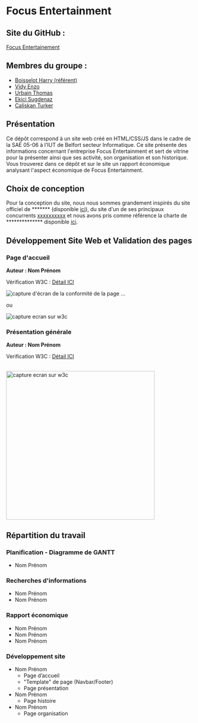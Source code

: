 # Focus Entertainment
## Site du GitHub :

[Focus Entertainement](https://hboissel-iut90.github.io/focus/)

## Membres du groupe :

- [Boisselot Harry (référent)](mailto:harry.boisselot@edu.univ-fcomte.fr?subject=SAE_1_05_06)  
- [Vidy Enzo](mailto:nom.prenom@edu.univ-fcomte.fr?subject=SAE_1_05_06)   
- [Urbain Thomas](mailto:nom.prenom@edu.univ-fcomte.fr?subject=SAE_1_05_06)   
- [Ekici Sugdenaz](mailto:nom.prenom@edu.univ-fcomte.fr?subject=SAE_1_05_06)   
- [Caliskan Turker](mailto:nom.prenom@edu.univ-fcomte.fr?subject=SAE_1_05_06)   

## Présentation 

Ce dépôt correspond à un site web créé en HTML/CSS/JS dans le cadre de la SAÉ 05-06 à l'IUT de Belfort secteur Informatique. Ce site présente des informations concernant l'entreprise Focus Entertainment et sert de vitrine pour la présenter ainsi que ses activité, son organisation et son historique. Vous trouverez dans ce dépôt et sur le site un rapport économique analysant l'aspect économique de Focus Entertainment. 

## Choix de conception  

Pour la conception du site, nous nous sommes grandement inspirés du site officiel de ******* (disponible [ici](https://www.entreprise.com/fr-fr/)), du site d'un de ses principaux concurrents [xxxxxxxxxx](https://www.entreprise2.fr/) et nous avons pris comme référence la charte de ************** disponible [ici](doc/charte_graphique.pdf).    


## Développement Site Web et Validation des pages

### Page d'accueil

**Auteur : Nom Prénom**  

Vérification W3C : [Détail ICI](https://validator.w3.org/nu/?showsource=yes&showoutline=yes&showimagereport=yes&doc=https%3A%2F%2Fdemo-am90.github.io%2Fs1-demo%2Findex.html)


![capture d'écran de la conformité de la page ...](doc/capture_1_W3C.png)

ou 

<img src="doc/capture_1_W3C.png" style="width=400px" alt="capture ecran sur w3c">


<!--  style="width=400px" ne fonctionne pas -->

### Présentation générale

**Auteur : Nom Prénom**  

Verification W3C : [Détail ICI](https://validator.w3.org/nu/?showsource=yes&showoutline=yes&showimagereport=yes&doc=https%3A%2F%2Fdemo-am90.github.io%2Fs1-demo%2Findex.html)

<br>
<img src="doc/capture_1_W3C.png" width="400px" alt="capture ecran sur w3c">



## Répartition du travail

### Planification - Diagramme de GANTT

- Nom Prénom

### Recherches d'informations

- Nom Prénom
- Nom Prénom


### Rapport économique

- Nom Prénom
- Nom Prénom
- Nom Prénom

### Développement site

- Nom Prénom
  - Page d’accueil
  - "Template" de page (Navbar/Footer)
  - Page présentation
- Nom Prénom
  - Page histoire
- Nom Prénom
  - Page organisation
